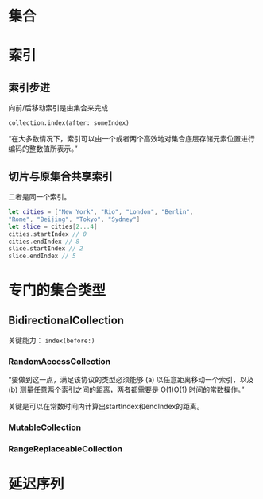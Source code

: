 # 集合

# 索引

## 索引步进

向前/后移动索引是由集合来完成

`collection.index(after: someIndex)`

“在大多数情况下，索引可以由一个或者两个高效地对集合底层存储元素位置进行编码的整数值所表示。”

## 切片与原集合共享索引

二者是同一个索引。

```swift
let cities = ["New York", "Rio", "London", "Berlin",
"Rome", "Beijing", "Tokyo", "Sydney"]
let slice = cities[2...4]
cities.startIndex // 0
cities.endIndex // 8
slice.startIndex // 2
slice.endIndex // 5
```

# 专门的集合类型

## BidirectionalCollection

关键能力： `index(before:)`

### RandomAccessCollection

“要做到这一点，满足该协议的类型必须能够 (a) 以任意距离移动一个索引，以及 (b) 测量任意两个索引之间的距离，两者都需要是 O(1)O(1) 时间的常数操作。”

关键是可以在常数时间内计算出startIndex和endIndex的距离。

### MutableCollection

### RangeReplaceableCollection

# 延迟序列